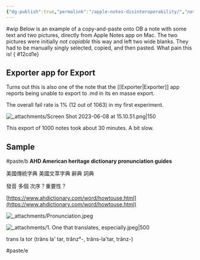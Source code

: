 ```yaml
---
{"dg-publish":true,"permalink":"/apple-notes-disinteroperability/","noteIcon":"2","created":"","updated":""}
---
```


#wip
Below is an example of a copy-and-paste onto OB a note with some text and two pictures, directly from Apple Notes app on Mac. The two pictures were initially *not copiable* this way and left two wide blanks. They had to be manually singly selected, copied, and then pasted. What pain this is!
{ #12cd1e}


## Exporter app for Export

Turns out this is also one of the note that the [[Exporter\|Exporter]] app reports being unable to export to .md in its en masse export.

The overall fail rate is 1% (12 out of 1063) in my first experiment.

![_attachments/Screen Shot 2023-06-08 at 15.10.51.png|150](/img/user/_attachments/Screen%20Shot%202023-06-08%20at%2015.10.51.png)

This export of 1000 notes took about 30 minutes. A bit slow.

## Sample

#paste/b 
**AHD American heritage dictionary pronunciation guides**

  

美國傳統字典 美國文萃字典 辭典 詞典

發音 多個 次序？重要性？

  

[https://www.ahdictionary.com/word/howtouse.html](https://www.ahdictionary.com/word/howtouse.html)

  
![_attachments/Pronunciation.jpeg](/img/user/_attachments/Pronunciation.jpeg)
  
![_attachments/1. One that translates, especially.jpeg|500](/img/user/_attachments/1.%20One%20that%20translates,%20especially.jpeg)
  
trans la tor (träns la' tar, trânz°-, träns-la'tar, tränz-)

#paste/e 